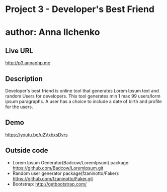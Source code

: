 # Project 3 - Developer's Best Friend
# author: Anna Ilchenko
## Live URL
<http://p3.annaphp.me>

## Description
Developer's best friend is online tool that generates Lorem Ipsum text and random Users for developers.
This tool generates min 1 max 99 users/lorm ipsum paragraphs. A user has a choice to include a date of birth and profile for the users.

## Demo
<https://youtu.be/u2VxbxsDvrs>


## Outside code
* Lorem Ipsum Generator(Badcow/LoremIpsum) package:
  https://github.com/Badcow/LoremIpsum.git
* Random user generator package(fzaninotto/Faker):
  https://github.com/fzaninotto/Faker.git
* Bootstrap:
  http://getbootstrap.com/
